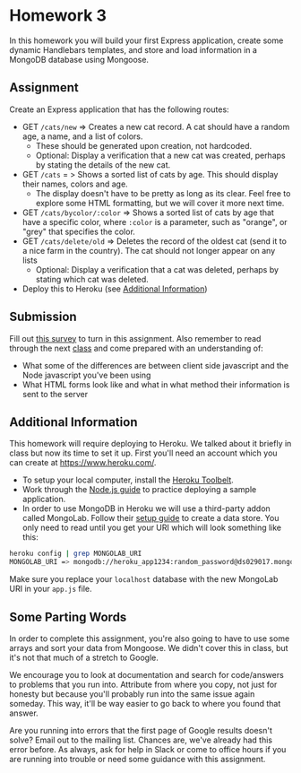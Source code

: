 # Homework 3
In this homework you will build your first Express application, create some dynamic Handlebars templates, and store and load information in a MongoDB database using Mongoose.
## Assignment
Create an Express application that has the following routes:
* GET `/cats/new` => Creates a new cat record. A cat should have a random age, a name, and a list of colors.
  * These should be generated upon creation, not hardcoded.
  * Optional: Display a verification that a new cat was created, perhaps by stating the details of the new cat.
* GET `/cats` = > Shows a sorted list of cats by age. This should display their names, colors and age.
  * The display doesn't have to be pretty as long as its clear. Feel free to explore some HTML formatting, but we will cover it more next time.
* GET `/cats/bycolor/:color` => Shows a sorted list of cats by age that have a specific color, where `:color` is a parameter, such as "orange", or "grey" that specifies the color.
* GET `/cats/delete/old` => Deletes the record of the oldest cat (send it to a nice farm in the country). The cat should not longer appear on any lists
  * Optional: Display a verification that a cat was deleted, perhaps by stating which cat was deleted.
* Deploy this to Heroku (see [Additional Information](#additional-information))


## Submission
Fill out [this survey](http://goo.gl/forms/pzXSFUl10f) to turn in this assignment.
Also remember to read through the next [class](../class4) and come prepared with an understanding of:
* What some of the differences are between client side javascript and the Node javascript you've been using
* What HTML forms look like and what in what method their information is sent to the server


## Additional Information
This homework will require deploying to Heroku. We talked about it briefly in class but now its time to set it up. First you'll need an account which you can create at https://www.heroku.com/.

* To setup your local computer, install the [Heroku Toolbelt](https://toolbelt.heroku.com/debian).
* Work through the [Node.js guide](https://devcenter.heroku.com/articles/getting-started-with-nodejs#introduction) to practice deploying a sample application.
* In order to use MongoDB in Heroku we will use a third-party addon called MongoLab. Follow their [setup guide](https://devcenter.heroku.com/articles/mongolab#adding-mongolab) to create a data store. You only need to read until you get your URI which will look something like this:
```sh
heroku config | grep MONGOLAB_URI
MONGOLAB_URI => mongodb://heroku_app1234:random_password@ds029017.mongolab.com:29017/heroku_app1234
```
Make sure you replace your `localhost` database with the new MongoLab URI in your `app.js` file.

## Some Parting Words
In order to complete this assignment, you're also going to have to use some arrays and sort your data from Mongoose. We didn't cover this in class, but it's not that much of a stretch to Google.

We encourage you to look at documentation and search for code/answers to problems that you run into. Attribute from where you copy, not just for honesty but because you'll probably run into the same issue again someday. This way, it'll be way easier to go back to where you found that answer.

Are you running into errors that the first page of Google results doesn't solve? Email out to the mailing list. Chances are, we've already had this error before.
As always, ask for help in Slack or come to office hours if you are running into trouble or need some guidance with this assignment.
